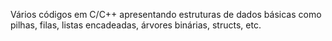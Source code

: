 Vários códigos em C/C++ apresentando estruturas de dados básicas como pilhas, filas, listas encadeadas, árvores binárias, structs, etc.
